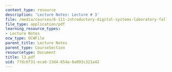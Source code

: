 ```yaml
---
content_type: resource
description: 'Lecture Notes: Lecture # 3'
file: /media/courses/6-111-introductory-digital-systems-laboratory-fall-2002/77dc6f31eca613d4854a6a093c321a42_l3.pdf
file_type: application/pdf
learning_resource_types:
- Lecture Notes
ocw_type: OCWFile
parent_title: Lecture Notes
parent_type: CourseSection
resourcetype: Document
title: l3.pdf
uid: 77dc6f31-eca6-13d4-854a-6a093c321a42
---
```

